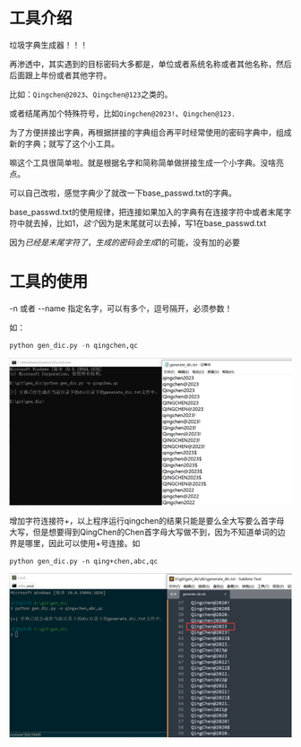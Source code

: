 # 工具介绍

垃圾字典生成器！！！

再渗透中，其实遇到的目标密码大多都是，单位或者系统名称或者其他名称，然后后面跟上年份或者其他字符。

比如：`Qingchen@2023`、`Qingchen@123`之类的。

或者结尾再加个特殊符号，比如`Qingchen@2023!`、`Qingchen@123.`

为了方便拼接出字典，再根据拼接的字典组合再平时经常使用的密码字典中，组成新的字典；就写了这个小工具。

嘛这个工具很简单啦。就是根据名字和简称简单做拼接生成一个小字典。没啥亮点。

可以自己改啦，感觉字典少了就改一下base_passwd.txt的字典。

base_passwd.txt的使用规律，把连接如果加入的字典有在连接字符中或者末尾字符中就去掉，比如1$，这个$因为是末尾就可以去掉，写1在base_passwd.txt

因为$已经是末尾字符了，生成的密码会生成1$的可能，没有加的必要

# 工具的使用

-n 或者 --name 指定名字，可以有多个，逗号隔开，必须参数！

如：

``` python
python gen_dic.py -n qingchen,qc
```



![image-20220404232709111](images/jietu.png)

增加字符连接符+，以上程序运行qingchen的结果只能是要么全大写要么首字母大写，但是想要得到QingChen的Chen首字母大写做不到，因为不知道单词的边界是哪里，因此可以使用+号连接。如

```
python gen_dic.py -n qing+chen,abc,qc
```

![image](images/jietu2.png)
